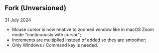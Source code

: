 ## Fork (Unversioned)
31 July 2024
- Mouse cursor is now relative to zoomed window like in macOS Zoom mode "continuously with cursor";
- Increments are multiplied instead of added so they are smoother;
- Only Windows / Command key is needed.

